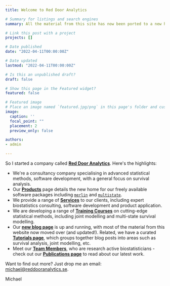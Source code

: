 ```yaml
---
title: Welcome to Red Door Analytics

# Summary for listings and search engines
summary: All the material from this site has now been ported to a new home on [Red Door Analytics](https://reddooranalytics.se).

# Link this post with a project
projects: []

# Date published
date: "2022-04-11T00:00:00Z"

# Date updated
lastmod: "2022-04-11T00:00:00Z"

# Is this an unpublished draft?
draft: false

# Show this page in the Featured widget?
featured: false

# Featured image
# Place an image named `featured.jpg/png` in this page's folder and customize its options here.
image:
  caption: ''
  focal_point: ""
  placement: 2
  preview_only: false

authors:
- admin

---
```


So I started a company called **[Red Door Analytics](https://reddooranalytics.se)**. Here's the highlights:

- We're a consultancy company specialising in advanced statistical methods, software development, with a general focus on survival analysis.
- Our **[Products](https://reddooranalytics.se/products)** page details the new home for our freely available software packages including [`merlin`](https://reddooranalytics.se/products/merlin) and [`multistate`](https://reddooranalytics.se/products/multistate).
- We provide a range of **[Services](https://reddooranalytics.se/services)** to our clients, including expert biostatistics consulting, software development and product application.
- We are developing a range of **[Training Courses](https://reddooranalytics.se/serives/training)** on cutting-edge statistical methods, including joint modelling and multi-state survival modelling.
- Our **[new blog page](https://reddooranalytics.se/blog)** is up and running, with most of the material from this website now moved over (and updated!). Related, we have a curated **[Tutorials page](https://reddooranalytics.se/resources/tutorials)**, which groups together blog posts into areas such as survival analysis, joint modelling, etc.
- Meet our **[Team Members](https://reddooranalytics.se/about)**, who are research active biostatisticians - check out our **[Publications page](https://reddooranalytics.se/research/publications)** to read about our latest work.

Want to find out more? Just drop me an email: [michael@reddooranalytics.se](mailto:michael@reddooranalytics.se).

Michael
